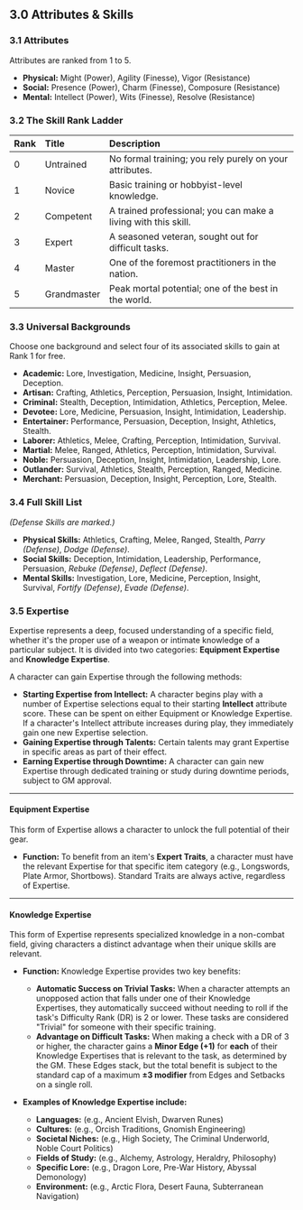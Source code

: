 ## 3.0 Attributes & Skills
### 3.1 Attributes
Attributes are ranked from 1 to 5.
* **Physical:** Might (Power), Agility (Finesse), Vigor (Resistance)
* **Social:** Presence (Power), Charm (Finesse), Composure (Resistance)
* **Mental:** Intellect (Power), Wits (Finesse), Resolve (Resistance)

### 3.2 The Skill Rank Ladder
| Rank | Title | Description |
| :--- | :--- | :--- |
| 0 | Untrained | No formal training; you rely purely on your attributes. |
| 1 | Novice | Basic training or hobbyist-level knowledge. |
| 2 | Competent | A trained professional; you can make a living with this skill. |
| 3 | Expert | A seasoned veteran, sought out for difficult tasks. |
| 4 | Master | One of the foremost practitioners in the nation. |
| 5 | Grandmaster | Peak mortal potential; one of the best in the world. |

### 3.3 Universal Backgrounds
Choose one background and select four of its associated skills to gain at Rank 1 for free.
* **Academic:** Lore, Investigation, Medicine, Insight, Persuasion, Deception.
* **Artisan:** Crafting, Athletics, Perception, Persuasion, Insight, Intimidation.
* **Criminal:** Stealth, Deception, Intimidation, Athletics, Perception, Melee.
* **Devotee:** Lore, Medicine, Persuasion, Insight, Intimidation, Leadership.
* **Entertainer:** Performance, Persuasion, Deception, Insight, Athletics, Stealth.
* **Laborer:** Athletics, Melee, Crafting, Perception, Intimidation, Survival.
* **Martial:** Melee, Ranged, Athletics, Perception, Intimidation, Survival.
* **Noble:** Persuasion, Deception, Insight, Intimidation, Leadership, Lore.
* **Outlander:** Survival, Athletics, Stealth, Perception, Ranged, Medicine.
* **Merchant:** Persuasion, Deception, Insight, Perception, Lore, Stealth.

### 3.4 Full Skill List
*(Defense Skills are marked.)*
* **Physical Skills:** Athletics, Crafting, Melee, Ranged, Stealth, *Parry (Defense)*, *Dodge (Defense)*.
* **Social Skills:** Deception, Intimidation, Leadership, Performance, Persuasion, *Rebuke (Defense)*, *Deflect (Defense)*.
* **Mental Skills:** Investigation, Lore, Medicine, Perception, Insight, Survival, *Fortify (Defense)*, *Evade (Defense)*.

### 3.5 Expertise
Expertise represents a deep, focused understanding of a specific field, whether it's the proper use of a weapon or intimate knowledge of a particular subject. It is divided into two categories: **Equipment Expertise** and **Knowledge Expertise**.

A character can gain Expertise through the following methods:

* **Starting Expertise from Intellect:** A character begins play with a number of Expertise selections equal to their starting **Intellect** attribute score. These can be spent on either Equipment or Knowledge Expertise. If a character's Intellect attribute increases during play, they immediately gain one new Expertise selection.
* **Gaining Expertise through Talents:** Certain talents may grant Expertise in specific areas as part of their effect.
* **Earning Expertise through Downtime:** A character can gain new Expertise through dedicated training or study during downtime periods, subject to GM approval.

---

#### **Equipment Expertise**

This form of Expertise allows a character to unlock the full potential of their gear.

* **Function:** To benefit from an item's **Expert Traits**, a character must have the relevant Expertise for that specific item category (e.g., Longswords, Plate Armor, Shortbows). Standard Traits are always active, regardless of Expertise.

---

#### **Knowledge Expertise**

This form of Expertise represents specialized knowledge in a non-combat field, giving characters a distinct advantage when their unique skills are relevant.

* **Function:** Knowledge Expertise provides two key benefits:
    * **Automatic Success on Trivial Tasks:** When a character attempts an unopposed action that falls under one of their Knowledge Expertises, they automatically succeed without needing to roll if the task's Difficulty Rank (DR) is 2 or lower. These tasks are considered "Trivial" for someone with their specific training.
    * **Advantage on Difficult Tasks:** When making a check with a DR of 3 or higher, the character gains a **Minor Edge (+1)** for **each** of their Knowledge Expertises that is relevant to the task, as determined by the GM. These Edges stack, but the total benefit is subject to the standard cap of a maximum **±3 modifier** from Edges and Setbacks on a single roll.

* **Examples of Knowledge Expertise include:**
    * **Languages:** (e.g., Ancient Elvish, Dwarven Runes)
    * **Cultures:** (e.g., Orcish Traditions, Gnomish Engineering)
    * **Societal Niches:** (e.g., High Society, The Criminal Underworld, Noble Court Politics)
    * **Fields of Study:** (e.g., Alchemy, Astrology, Heraldry, Philosophy)
    * **Specific Lore:** (e.g., Dragon Lore, Pre-War History, Abyssal Demonology)
    * **Environment:** (e.g., Arctic Flora, Desert Fauna, Subterranean Navigation)